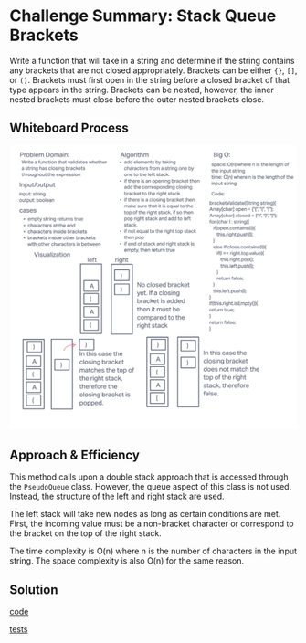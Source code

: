 # Challenge Summary: Stack Queue Brackets

Write a function that will take in a string and determine if the string contains any brackets that are not closed appropriately. Brackets can be either `{}`, `[]`, or `()`. Brackets must first open in the string before a closed bracket of that type appears in the string. Brackets can be nested, however, the inner nested brackets must close before the outer nested brackets close.

## Whiteboard Process

![whiteboard](images/stackqueuebrackets.png)

## Approach & Efficiency

This method calls upon a double stack approach that is accessed through the `PseudoQueue` class. However, the queue aspect of this class is not used. Instead, the structure of the left and right stack are used.

The left stack will take new nodes as long as certain conditions are met. First, the incoming value must be a non-bracket character or correspond to the bracket on the top of the right stack.

The time complexity is O(n) where n is the number of characters in the input string. The space complexity is also O(n) for the same reason. 


## Solution

[code](../stackqueue/StackQueueBrackets.java)

[tests](../../../../test/java/codechallenges/stackqueue/PseudoQueueTest.java)
